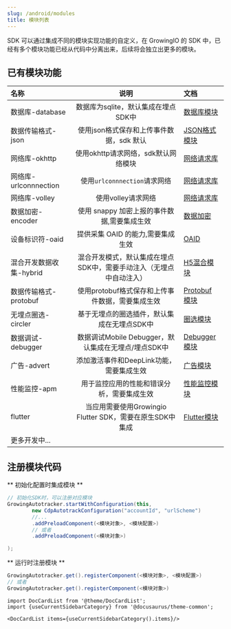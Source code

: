 ```yaml
---
slug: /android/modules
title: 模块列表
---
```


SDK 可以通过集成不同的模块实现功能的自定义，在 GrowingIO 的 SDK 中，已经有多个模块功能已经从代码中分离出来，后续将会独立出更多的模块。

## 已有模块功能


| 名称     | 说明 |  文档 |
| :------- | :------:  | :---|
| 数据库-database | 数据库为sqlite，默认集成在埋点SDK中 | [数据库模块](/docs/android/modules/core%20module#数据库模块) |
| 数据传输格式-json | 使用json格式保存和上传事件数据，sdk 默认  | [JSON格式模块](/docs/android/modules/core%20module#数据格式库) |
| 网络库-okhttp | 使用okhttp请求网络，sdk默认网络模块  | [网络请求库](/docs/android/modules/core%20module#网络请求库) |
| 网络库-urlconnnection | 使用`urlconnnection`请求网络  | [网络请求库](/docs/android/modules/core%20module#网络请求库) |
| 网络库-volley | 使用volley请求网络  | [网络请求库](/docs/android/modules/core%20module#网络请求库) |
| 数据加密-encoder | 使用 snappy 加密上报的事件数据,需要集成生效  | [数据加密](/docs/android/modules/encoder%20module) |
| 设备标识符-oaid | 提供采集 OAID 的能力,需要集成生效  | [OAID](/docs/android/modules/oaid%20module) |
| 混合开发数据收集-hybrid | 混合开发模式，默认集成在埋点SDK中，需要手动注入（无埋点中自动注入） | [H5混合模块](/docs/android/modules/hybrid%20module) |
| 数据传输格式-protobuf | 使用protobuf格式保存和上传事件数据，需要集成生效  | [Protobuf 模块](/docs/android/modules/protobuf%20module) |
| 无埋点圈选-circler | 基于无埋点的圈选插件，默认集成在无埋点SDK中  | [圈选模块](/docs/android/modules/circler%20module) |
| 数据调试-debugger | 数据调试Mobile Debugger，默认集成在无埋点/埋点SDK中 | [Debugger 模块](/docs/android/modules/debugger%20module) |
| 广告-advert | 添加激活事件和DeepLink功能，需要集成生效 | [广告模块](/docs/android/modules/advert%20module) |
| 性能监控-apm | 用于监控应用的性能和错误分析，需要集成生效  | [性能监控模块](/docs/android/modules/apm%20module) |
| flutter | 当应用需要使用Growingio Flutter SDK，需要在原生SDK中集成 | [Flutter模块](/docs/android/modules/flutter%20module) |
| 更多开发中... |

## 注册模块代码

** 初始化配置时集成模块 **
```java
// 初始化SDK时，可以注册对应模块
GrowingAutotracker.startWithConfiguration(this,
        new CdpAutotrackConfiguration("accountId", "urlScheme")
        //...
        .addPreloadComponent(<模块对象>, <模块配置>)
        // 或者
        .addPreloadComponent(<模块对象>)

);
```

** 运行时注册模块 **

```java
GrowingAutotracker.get().registerComponent(<模块对象>, <模块配置>)
// 或者
GrowingAutotracker.get().registerComponent(<模块对象>)
```


```mdx-code-block
import DocCardList from '@theme/DocCardList';
import {useCurrentSidebarCategory} from '@docusaurus/theme-common';

<DocCardList items={useCurrentSidebarCategory().items}/>
```